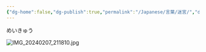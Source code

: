 ```yaml
---
{"dg-home":false,"dg-publish":true,"permalink":"/Japanese/言葉/迷宮/","dgPassFrontmatter":true}
---
```



めいきゅう

![IMG_20240207_211810.jpg](/img/user/resources/%E7%99%BD%E7%86%8A%E3%82%AB%E3%83%95%E3%82%A7/IMG_20240207_211810.jpg)